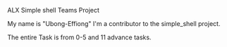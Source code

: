 ALX Simple shell Teams Project

My name is "Ubong-Effiong"  I'm a contributor to the simple_shell project.

The entire Task is from 0-5 and 11 advance tasks.
